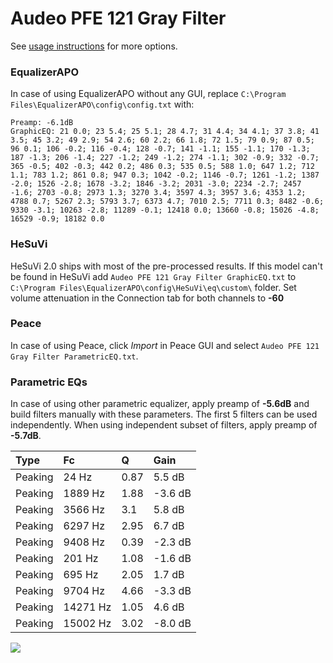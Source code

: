 # Audeo PFE 121 Gray Filter
See [usage instructions](https://github.com/jaakkopasanen/AutoEq#usage) for more options.

### EqualizerAPO
In case of using EqualizerAPO without any GUI, replace `C:\Program Files\EqualizerAPO\config\config.txt`
with:
```
Preamp: -6.1dB
GraphicEQ: 21 0.0; 23 5.4; 25 5.1; 28 4.7; 31 4.4; 34 4.1; 37 3.8; 41 3.5; 45 3.2; 49 2.9; 54 2.6; 60 2.2; 66 1.8; 72 1.5; 79 0.9; 87 0.5; 96 0.1; 106 -0.2; 116 -0.4; 128 -0.7; 141 -1.1; 155 -1.1; 170 -1.3; 187 -1.3; 206 -1.4; 227 -1.2; 249 -1.2; 274 -1.1; 302 -0.9; 332 -0.7; 365 -0.5; 402 -0.3; 442 0.2; 486 0.3; 535 0.5; 588 1.0; 647 1.2; 712 1.1; 783 1.2; 861 0.8; 947 0.3; 1042 -0.2; 1146 -0.7; 1261 -1.2; 1387 -2.0; 1526 -2.8; 1678 -3.2; 1846 -3.2; 2031 -3.0; 2234 -2.7; 2457 -1.6; 2703 -0.8; 2973 1.3; 3270 3.4; 3597 4.3; 3957 3.6; 4353 1.2; 4788 0.7; 5267 2.3; 5793 3.7; 6373 4.7; 7010 2.5; 7711 0.3; 8482 -0.6; 9330 -3.1; 10263 -2.8; 11289 -0.1; 12418 0.0; 13660 -0.8; 15026 -4.8; 16529 -0.9; 18182 0.0
```

### HeSuVi
HeSuVi 2.0 ships with most of the pre-processed results. If this model can't be found in HeSuVi add
`Audeo PFE 121 Gray Filter GraphicEQ.txt` to `C:\Program Files\EqualizerAPO\config\HeSuVi\eq\custom\` folder.
Set volume attenuation in the Connection tab for both channels to **-60**

### Peace
In case of using Peace, click *Import* in Peace GUI and select `Audeo PFE 121 Gray Filter ParametricEQ.txt`.

### Parametric EQs
In case of using other parametric equalizer, apply preamp of **-5.6dB** and build filters manually
with these parameters. The first 5 filters can be used independently.
When using independent subset of filters, apply preamp of **-5.7dB**.

| Type    | Fc       |    Q | Gain    |
|:--------|:---------|:-----|:--------|
| Peaking | 24 Hz    | 0.87 | 5.5 dB  |
| Peaking | 1889 Hz  | 1.88 | -3.6 dB |
| Peaking | 3566 Hz  | 3.1  | 5.8 dB  |
| Peaking | 6297 Hz  | 2.95 | 6.7 dB  |
| Peaking | 9408 Hz  | 0.39 | -2.3 dB |
| Peaking | 201 Hz   | 1.08 | -1.6 dB |
| Peaking | 695 Hz   | 2.05 | 1.7 dB  |
| Peaking | 9704 Hz  | 4.66 | -3.3 dB |
| Peaking | 14271 Hz | 1.05 | 4.6 dB  |
| Peaking | 15002 Hz | 3.02 | -8.0 dB |

![](https://raw.githubusercontent.com/jaakkopasanen/AutoEq/master/results/innerfidelity/sbaf-serious/Audeo%20PFE%20121%20Gray%20Filter/Audeo%20PFE%20121%20Gray%20Filter.png)